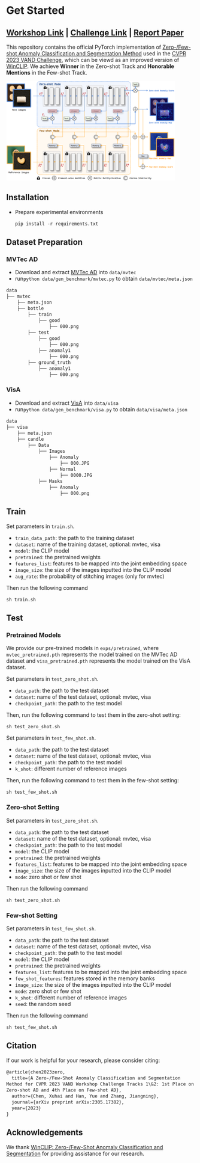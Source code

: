 # Get Started

[Workshop Link](https://sites.google.com/view/vand-cvpr23/home) | [Challenge Link](https://sites.google.com/view/vand-cvpr23/challenge?authuser=0) | [Report Paper](https://arxiv.org/abs/2305.17382)
---

This repository contains the official PyTorch implementation of [Zero-/Few-shot Anomaly Classification and Segmentation Method](https://arxiv.org/abs/2305.17382) used in the [CVPR 2023 VAND Challenge](https://sites.google.com/view/vand-cvpr23/challenge?authuser=0), which can be viewd as an improved version of [WinCLIP](https://arxiv.org/abs/2303.14814). We achieve **Winner** in the Zero-shot Track and **Honorable Mentions** in the Few-shot Track.

<img src="illustration/main.png" alt="Model Structure" style="max-width: 450px; height: auto;">

## Installation

- Prepare experimental environments

  ```shell
  pip install -r requirements.txt
  ```
  
## Dataset Preparation 
### MVTec AD
- Download and extract [MVTec AD](https://www.mvtec.com/company/research/datasets/mvtec-ad) into `data/mvtec`
- run`python data/gen_benchmark/mvtec.py` to obtain `data/mvtec/meta.json`
```
data
├── mvtec
    ├── meta.json
    ├── bottle
        ├── train
            ├── good
                ├── 000.png
        ├── test
            ├── good
                ├── 000.png
            ├── anomaly1
                ├── 000.png
        ├── ground_truth
            ├── anomaly1
                ├── 000.png
```

### VisA
- Download and extract [VisA](https://amazon-visual-anomaly.s3.us-west-2.amazonaws.com/VisA_20220922.tar) into `data/visa`
- run`python data/gen_benchmark/visa.py` to obtain `data/visa/meta.json`
```
data
├── visa
    ├── meta.json
    ├── candle
        ├── Data
            ├── Images
                ├── Anomaly
                    ├── 000.JPG
                ├── Normal
                    ├── 0000.JPG
            ├── Masks
                ├── Anomaly
                    ├── 000.png
```

## Train
Set parameters in `train.sh`.
- `train_data_path`: the path to the training dataset
- `dataset`: name of the training dataset, optional: mvtec, visa
- `model`: the CLIP model
- `pretrained`: the pretrained weights
- `features_list`: features to be mapped into the joint embedding space
- `image_size`: the size of the images inputted into the CLIP model
- `aug_rate`: the probability of stitching images (only for mvtec)

Then run the following command
  ```shell
  sh train.sh
  ```

## Test
### Pretrained Models
We provide our pre-trained models in `exps/pretrained`, where `mvtec_pretrained.pth` represents the model trained on the MVTec AD dataset and `visa_pretrained.pth` represents the model trained on the VisA dataset.

Set parameters in `test_zero_shot.sh`.
- `data_path`: the path to the test dataset
- `dataset`: name of the test dataset, optional: mvtec, visa
- `checkpoint_path`: the path to the test model

Then, run the following command to test them in the zero-shot setting:
  ```shell
  sh test_zero_shot.sh
  ```
  
Set parameters in `test_few_shot.sh`.
- `data_path`: the path to the test dataset
- `dataset`: name of the test dataset, optional: mvtec, visa
- `checkpoint_path`: the path to the test model
- `k_shot`: different number of reference images

Then, run the following command to test them in the few-shot setting:
  ```shell
  sh test_few_shot.sh
  ```

### Zero-shot Setting
Set parameters in `test_zero_shot.sh`.
- `data_path`: the path to the test dataset
- `dataset`: name of the test dataset, optional: mvtec, visa
- `checkpoint_path`: the path to the test model
- `model`: the CLIP model
- `pretrained`: the pretrained weights
- `features_list`: features to be mapped into the joint embedding space
- `image_size`: the size of the images inputted into the CLIP model
- `mode`: zero shot or few shot

Then run the following command
  ```shell
  sh test_zero_shot.sh
  ```

### Few-shot Setting
Set parameters in `test_few_shot.sh`.
- `data_path`: the path to the test dataset
- `dataset`: name of the test dataset, optional: mvtec, visa
- `checkpoint_path`: the path to the test model
- `model`: the CLIP model
- `pretrained`: the pretrained weights
- `features_list`: features to be mapped into the joint embedding space
- `few_shot_features`: features stored in the memory banks
- `image_size`: the size of the images inputted into the CLIP model
- `mode`: zero shot or few shot
- `k_shot`: different number of reference images
- `seed`: the random seed

Then run the following command
  ```shell
  sh test_few_shot.sh
  ```

## Citation
If our work is helpful for your research, please consider citing:

```
@article{chen2023zero,
  title={A Zero-/Few-Shot Anomaly Classification and Segmentation Method for CVPR 2023 VAND Workshop Challenge Tracks 1\&2: 1st Place on Zero-shot AD and 4th Place on Few-shot AD},
  author={Chen, Xuhai and Han, Yue and Zhang, Jiangning},
  journal={arXiv preprint arXiv:2305.17382},
  year={2023}
}
```

## Acknowledgements
We thank [WinCLIP: Zero-/Few-Shot Anomaly Classification and Segmentation](https://arxiv.org/abs/2303.14814) for providing assistance for our research.

